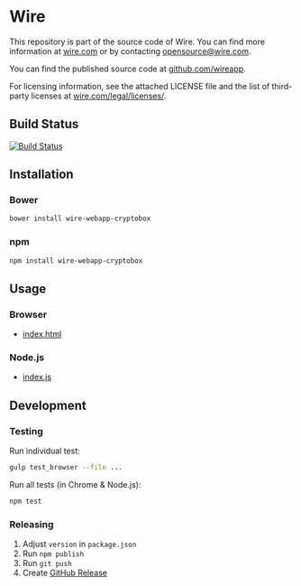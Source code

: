 # Wire

This repository is part of the source code of Wire. You can find more information at [wire.com](https://wire.com) or by contacting opensource@wire.com.

You can find the published source code at [github.com/wireapp](https://github.com/wireapp).

For licensing information, see the attached LICENSE file and the list of third-party licenses at [wire.com/legal/licenses/](https://wire.com/legal/licenses/).

## Build Status

[![Build Status](https://travis-ci.org/wireapp/wire-webapp-cryptobox.svg?branch=master)](https://travis-ci.org/wireapp/wire-webapp-cryptobox)

## Installation

### Bower

```bash
bower install wire-webapp-cryptobox
```

### npm

```bash
npm install wire-webapp-cryptobox
```

## Usage

### Browser

- [index.html](./dist/index.html)

### Node.js

- [index.js](./dist/index.js) 

## Development

### Testing

Run individual test:

```bash
gulp test_browser --file ...
```

Run all tests (in Chrome & Node.js):

```bash
npm test
```

### Releasing

1. Adjust `version` in `package.json`
1. Run `npm publish`
1. Run `git push`
1. Create [GitHub Release](../../releases)

